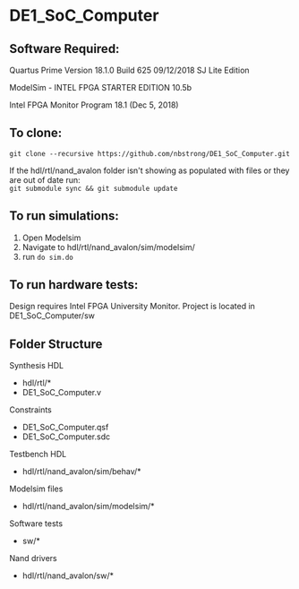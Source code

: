 # DE1_SoC_Computer

## Software Required:
Quartus Prime Version 18.1.0 Build 625 09/12/2018 SJ Lite Edition

ModelSim - INTEL FPGA STARTER EDITION 10.5b

Intel FPGA Monitor Program 18.1 (Dec 5, 2018)

## To clone:  
`git clone --recursive https://github.com/nbstrong/DE1_SoC_Computer.git`  

If the hdl/rtl/nand_avalon folder isn't showing as populated with files or they are out of date run:  
`git submodule sync && git submodule update`  

## To run simulations:
1. Open Modelsim
2. Navigate to hdl/rtl/nand_avalon/sim/modelsim/
3. run `do sim.do`

## To run hardware tests:
Design requires Intel FPGA University Monitor. Project is located in DE1_SoC_Computer/sw

## Folder Structure
Synthesis HDL
  * hdl/rtl/*
  * DE1_SoC_Computer.v

Constraints
  * DE1_SoC_Computer.qsf
  * DE1_SoC_Computer.sdc

Testbench HDL
  * hdl/rtl/nand_avalon/sim/behav/*

Modelsim files
  * hdl/rtl/nand_avalon/sim/modelsim/*

Software tests
  * sw/*

Nand drivers
  * hdl/rtl/nand_avalon/sw/*
